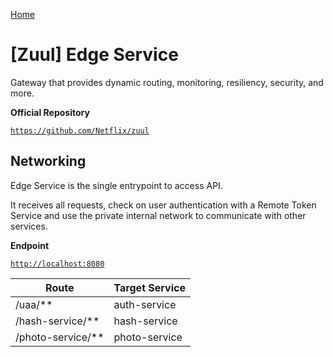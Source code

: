 [Home](../../README.md#documentation)

# [Zuul] Edge Service

Gateway that provides dynamic routing, monitoring, resiliency, security, and more.

**Official Repository**

[`https://github.com/Netflix/zuul`](https://github.com/Netflix/zuul)

## Networking

Edge Service is the single entrypoint to access API.

It receives all requests, check on user authentication with a Remote Token Service and use the private internal network to communicate with other services.

**Endpoint**

[`http://localhost:8080`](http://localhost:8080)

| Route              | Target Service |
| ------------------ | -------------- |
| /uaa/**            | auth-service   |
| /hash-service/**   | hash-service   |
| /photo-service/**  | photo-service  |